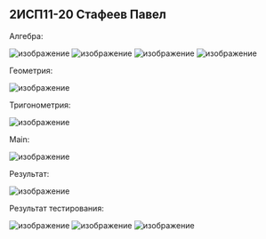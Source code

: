 ## 2ИСП11-20 Стафеев Павел
Алгебра:

![изображение](https://github.com/pashastaf/Math/assets/91310796/149db8a9-3dc1-40db-9ec2-10583a3e3597)
![изображение](https://github.com/pashastaf/Math/assets/91310796/e08c8bec-e02c-4750-b36b-7343bea8e9ed)
![изображение](https://github.com/pashastaf/Math/assets/91310796/5ad1c4af-4d7b-4031-be71-f09591ee5fe1)
![изображение](https://github.com/pashastaf/Math/assets/91310796/4f5b8331-756f-452b-b604-7336dbc0ecc9)

Геометрия:

![изображение](https://github.com/pashastaf/Math/assets/91310796/7318b9f7-3436-4a0a-8104-760556c0dc5e)

Тригонометрия:

![изображение](https://github.com/pashastaf/Math/assets/91310796/7690cd7f-3f09-4244-ab4f-30b2d05581d4)

Main:

![изображение](https://github.com/pashastaf/Math/assets/91310796/bc970d25-ba7d-4f1c-9a91-efc314223bb2)

Результат:

![изображение](https://github.com/pashastaf/Math/assets/91310796/80e6b8d4-a1cc-49cf-aa21-4633174a6691)

Результат тестирования:

![изображение](https://github.com/pashastaf/Math/assets/91310796/a15ca8dc-003e-4f39-9719-60e89eec4ed0)
![изображение](https://github.com/pashastaf/Math/assets/91310796/8ec8a5c4-8152-444b-a047-7747391fcb37)
![изображение](https://github.com/pashastaf/Math/assets/91310796/ca98cb23-2845-4ecf-87a9-f09911a6d2a9)


